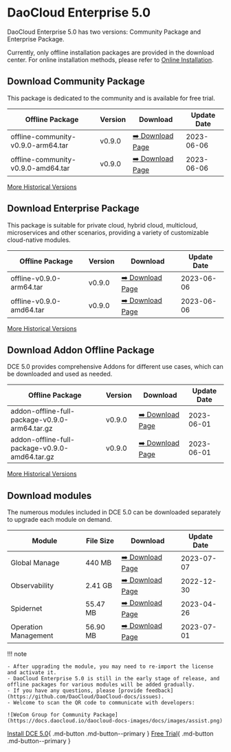 # DaoCloud Enterprise 5.0

DaoCloud Enterprise 5.0 has two versions: Community Package and Enterprise Package.

Currently, only offline installation packages are provided in the download center. For online installation methods, please refer to [Online Installation](../install/index.md).

## Download Community Package

This package is dedicated to the community and is available for free trial.

| Offline Package | Version | Download                                      | Update Date |
| --------------- | ------- | --------------------------------------------- | ----------- |
| offline-community-v0.9.0-arm64.tar | v0.9.0 | [:arrow_right: Download Page](./free/dce5-installer-v0.9.0.md) | 2023-06-06 |
| offline-community-v0.9.0-amd64.tar | v0.9.0 | [:arrow_right: Download Page](./free/dce5-installer-v0.9.0.md) | 2023-06-06 |

[More Historical Versions](./free/dce5-installer-history.md)

## Download Enterprise Package

This package is suitable for private cloud, hybrid cloud, multicloud, microservices and other scenarios, providing a variety of customizable cloud-native modules.

| Offline Package | Version | Download                                     | Update Date |
| --------------- | ------- | -------------------------------------------- | ----------- |
| offline-v0.9.0-arm64.tar | v0.9.0 | [:arrow_right: Download Page](./business/dce5-installer-v0.9.0.md) | 2023-06-06 |
| offline-v0.9.0-amd64.tar | v0.9.0 | [:arrow_right: Download Page](./business/dce5-installer-v0.9.0.md) | 2023-06-06 |

[More Historical Versions](./business/dce5-installer-history.md)

## Download Addon Offline Package

DCE 5.0 provides comprehensive Addons for different use cases, which can be downloaded and used as needed.

| Offline Package | Version | Download                                | Update Date |
| --------------- | ------- | --------------------------------------- | ----------- |
| addon-offline-full-package-v0.9.0-arm64.tar.gz | v0.9.0 | [:arrow_right: Download Page](./addon/v0.9.0.md) | 2023-06-01 |
| addon-offline-full-package-v0.9.0-amd64.tar.gz | v0.9.0 | [:arrow_right: Download Page](./addon/v0.9.0.md) | 2023-06-01 |

[More Historical Versions](./addon/history.md)

## Download modules

The numerous modules included in DCE 5.0 can be downloaded separately to upgrade each module on demand.

| Module       | File Size | Download                                  | Update Date |
| ------------ | --------- | ----------------------------------------- | ----------- |
| Global Manage| 440 MB    | [:arrow_right: Download Page](./modules/ghippo.md)  | 2023-07-07 |
| Observability| 2.41 GB   | [:arrow_right: Download Page](./modules/insight.md) | 2022-12-30 |
| Spidernet| 55.47 MB | [:arrow_right: Download Page](./modules/spidernet.md) | 2023-04-26 |
| Operation Management | 56.90 MB | [:arrow_right: Download Page](./modules/gmagpie.md) | 2023-07-01 |

!!! note

    - After upgrading the module, you may need to re-import the license and activate it.
    - DaoCloud Enterprise 5.0 is still in the early stage of release, and offline packages for various modules will be added gradually.
    - If you have any questions, please [provide feedback](https://github.com/DaoCloud/DaoCloud-docs/issues).
    - Welcome to scan the QR code to communicate with developers:

    ![WeCom Group for Community Package](https://docs.daocloud.io/daocloud-docs-images/docs/images/assist.png)

[Install DCE 5.0](../install/index.md){ .md-button .md-button--primary }
[Free Trial](../dce/license0.md){ .md-button .md-button--primary }
